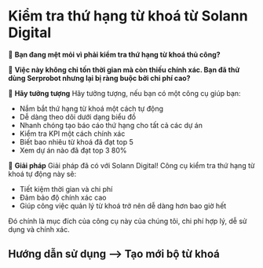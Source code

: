 ﻿# Kiểm tra thứ hạng từ khoá từ Solann Digital

📌 **Bạn đang mệt mỏi vì phải kiểm tra thứ hạng từ khoá thủ công?**

🎯 **Việc này không chỉ tốn thời gian mà còn thiếu chính xác. Bạn đã thử dùng Serprobot nhưng lại bị ràng buộc bởi chi phí cao?**

🌟 **Hãy tưởng tượng**
Hãy tưởng tượng, nếu bạn có một công cụ giúp bạn:

- Nắm bắt thứ hạng từ khoá một cách tự động
- Dễ dàng theo dõi dưới dạng biểu đồ
- Nhanh chóng tạo báo cáo thứ hạng cho tất cả các dự án
- Kiểm tra KPI một cách chính xác
- Biết bao nhiêu từ khoá đã đạt top 5
- Xem dự án nào đã đạt top 3 80%

🚀 **Giải pháp**
Giải pháp đã có với Solann Digital! Công cụ kiểm tra thứ hạng từ khoá tự động này sẽ:

- Tiết kiệm thời gian và chi phí
- Đảm bảo độ chính xác cao
- Giúp công việc quản lý từ khoá trở nên dễ dàng hơn bao giờ hết

Đó chính là mục đích của công cụ này của chúng tôi, chi phí hợp lý, dễ sử dụng và chính xác.

## Hướng dẫn sử dụng --> Tạo mới bộ từ khoá